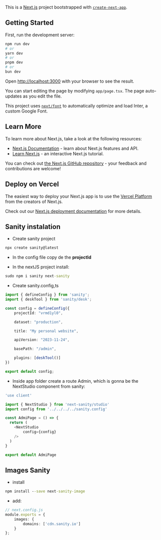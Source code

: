 This is a [Next.js](https://nextjs.org/) project bootstrapped with [`create-next-app`](https://github.com/vercel/next.js/tree/canary/packages/create-next-app).

## Getting Started

First, run the development server:

```bash
npm run dev
# or
yarn dev
# or
pnpm dev
# or
bun dev
```

Open [http://localhost:3000](http://localhost:3000) with your browser to see the result.

You can start editing the page by modifying `app/page.tsx`. The page auto-updates as you edit the file.

This project uses [`next/font`](https://nextjs.org/docs/basic-features/font-optimization) to automatically optimize and load Inter, a custom Google Font.

## Learn More

To learn more about Next.js, take a look at the following resources:

- [Next.js Documentation](https://nextjs.org/docs) - learn about Next.js features and API.
- [Learn Next.js](https://nextjs.org/learn) - an interactive Next.js tutorial.

You can check out [the Next.js GitHub repository](https://github.com/vercel/next.js/) - your feedback and contributions are welcome!

## Deploy on Vercel

The easiest way to deploy your Next.js app is to use the [Vercel Platform](https://vercel.com/new?utm_medium=default-template&filter=next.js&utm_source=create-next-app&utm_campaign=create-next-app-readme) from the creators of Next.js.

Check out our [Next.js deployment documentation](https://nextjs.org/docs/deployment) for more details.

## Sanity instalation

* Create sanity project 

```cmd
npx create sanity@latest
```

* In the config file copy de the **projectId**

* In the nextJS project install:

```cmd
sudo npm i sanity next-sanity
```

* Create sanity.config,ts

```ts
import { defineConfig } from 'sanity';
import { deskTool } from 'sanity/desk';

const config = defineConfig({
    projectId: "vrmd1yl0",

    dataset: "production",

    title: "My personal website",

    apiVersion: "2023-11-24",

    basePath: "/admin",

    plugins: [deskTool()]
})

export default config;
```

* Inside app folder create a route Admin, which is gonna be the NextStudio component from sanity:

```ts
'use client'

import { NextStudio } from 'next-sanity/studio'
import config from '../../../../sanity.config'

const AdmiPage = () => {
  return (
    <NextStudio
        config={config}
    />
  )
}

export default AdmiPage
```

## Images Sanity

* install 

```cmd
npm install --save next-sanity-image
```

* add: 

```ts
// next.config.js
module.exports = {
	images: {
		domains: ['cdn.sanity.io']
	}
};
```